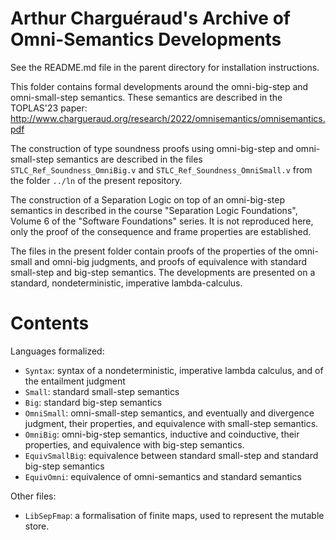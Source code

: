 # Arthur Charguéraud's Archive of Omni-Semantics Developments

See the README.md file in the parent directory for installation instructions.

This folder contains formal developments around the omni-big-step and
omni-small-step semantics. These semantics are described in the TOPLAS'23 paper:
http://www.chargueraud.org/research/2022/omnisemantics/omnisemantics.pdf

The construction of type soundness proofs using omni-big-step and omni-small-step
semantics are described in the files `STLC_Ref_Soundness_OmniBig.v` and
`STLC_Ref_Soundness_OmniSmall.v` from the folder `../ln` of the present
repository.

The construction of a Separation Logic on top of an omni-big-step semantics
in described in the course "Separation Logic Foundations", Volume 6 of the
"Software Foundations" series. It is not reproduced here, only the proof
of the consequence and frame properties are established.

The files in the present folder contain proofs of the properties of the
omni-small and omni-big judgments, and proofs of equivalence with standard
small-step and big-step semantics. The developments are presented on a
standard, nondeterministic, imperative lambda-calculus.


Contents
========

Languages formalized:

- `Syntax`: syntax of a nondeterministic, imperative lambda calculus, and of the entailment judgment
- `Small`: standard small-step semantics
- `Big`: standard big-step semantics
- `OmniSmall`: omni-small-step semantics, and eventually and divergence judgment,
   their properties, and equivalence with small-step semantics.
- `OmniBig`: omni-big-step semantics, inductive and coinductive,
   their properties, and equivalence with big-step semantics.
- `EquivSmallBig`: equivalence between standard small-step and standard big-step semantics
- `EquivOmni`: equivalence of omni-semantics and standard semantics

Other files:

- `LibSepFmap`: a formalisation of finite maps, used to represent the mutable store.

